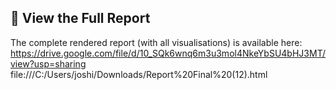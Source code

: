 ## 📄 View the Full Report
The complete rendered report (with all visualisations) is available here:
https://drive.google.com/file/d/10_SQk6wnq6m3u3mol4NkeYbSU4bHJ3MT/view?usp=sharing 
file:///C:/Users/joshi/Downloads/Report%20Final%20(12).html

